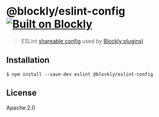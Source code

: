 # @blockly/eslint-config [![Built on Blockly](https://tinyurl.com/built-on-blockly)](https://github.com/google/blockly)

> ESLint [shareable config](http://eslint.org/docs/developer-guide/shareable-configs.html) used by [Blockly plugins)](https://github.com/google/blockly-samples/tree/master/plugins)


## Installation

```
$ npm install --save-dev eslint @blockly/eslint-config
```


## License

Apache 2.0
